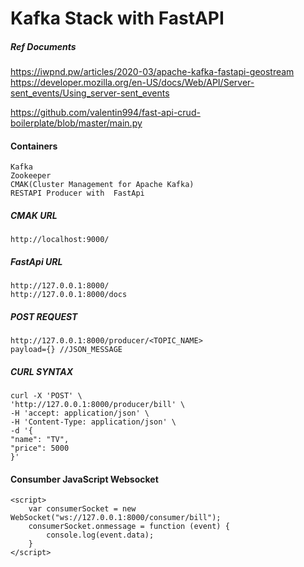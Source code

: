 # Kafka Stack with FastAPI

##### Ref Documents
https://iwpnd.pw/articles/2020-03/apache-kafka-fastapi-geostream 
https://developer.mozilla.org/en-US/docs/Web/API/Server-sent_events/Using_server-sent_events

https://github.com/valentin994/fast-api-crud-boilerplate/blob/master/main.py

#### Containers
	Kafka
	Zookeeper
	CMAK(Cluster Management for Apache Kafka)
	RESTAPI Producer with  FastApi

##### CMAK URL
    http://localhost:9000/

##### FastApi URL
    http://127.0.0.1:8000/
    http://127.0.0.1:8000/docs

##### POST REQUEST
    http://127.0.0.1:8000/producer/<TOPIC_NAME>
    payload={} //JSON_MESSAGE

##### CURL SYNTAX
    curl -X 'POST' \
    'http://127.0.0.1:8000/producer/bill' \
    -H 'accept: application/json' \
    -H 'Content-Type: application/json' \
    -d '{
    "name": "TV",
    "price": 5000
    }'


#### Consumber JavaScript Websocket

    <script>
        var consumerSocket = new WebSocket("ws://127.0.0.1:8000/consumer/bill");
        consumerSocket.onmessage = function (event) {
            console.log(event.data);
        }
    </script>







